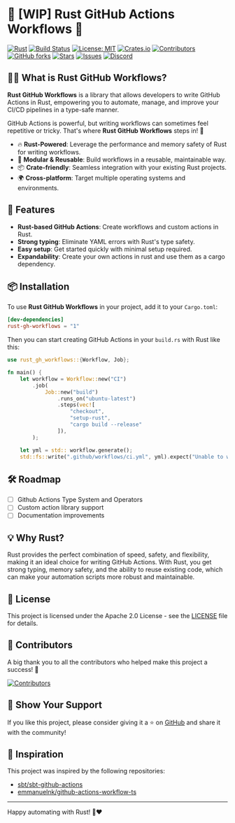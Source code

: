 # 🦀 [WIP] Rust GitHub Actions Workflows 🚀

[![Rust](https://img.shields.io/badge/Language-Rust-blue.svg)](https://www.rust-lang.org)
[![Build Status](https://github.com/tailcallhq/rust-gh-workflows/actions/workflows/ci.yml/badge.svg)](https://github.com/tailcallhq/rust-gh-workflows/actions)
[![License: MIT](https://img.shields.io/badge/License-MIT-green.svg)](https://opensource.org/licenses/MIT)
[![Crates.io](https://img.shields.io/crates/v/rust-gh-workflows)](https://crates.io/crates/rust-gh-workflows)
[![Contributors](https://img.shields.io/github/contributors/tailcallhq/rust-gh-workflows)](https://github.com/tailcallhq/rust-gh-workflows/graphs/contributors)
[![GitHub forks](https://img.shields.io/github/forks/tailcallhq/rust-gh-workflows)](https://github.com/tailcallhq/rust-gh-workflows/network/members)
[![Stars](https://img.shields.io/github/stars/tailcallhq/rust-gh-workflows?style=social)](https://github.com/tailcallhq/rust-gh-workflows/stargazers)
[![Issues](https://img.shields.io/github/issues/tailcallhq/rust-gh-workflows)](https://github.com/tailcallhq/rust-gh-workflows/issues)
[![Discord](https://img.shields.io/discord/CHANNEL_ID.svg?label=&logo=discord&logoColor=ffffff&color=7389D8&labelColor=6A7EC2)](https://discord.gg/your-channel)

## 🧑‍💻 What is Rust GitHub Workflows?

**Rust GitHub Workflows** is a library that allows developers to write GitHub Actions in Rust, empowering you to automate, manage, and improve your CI/CD pipelines in a type-safe manner.

GitHub Actions is powerful, but writing workflows can sometimes feel repetitive or tricky. That's where **Rust GitHub Workflows** steps in! 🦾

- 🔥 **Rust-Powered**: Leverage the performance and memory safety of Rust for writing workflows.
- 🧩 **Modular & Reusable**: Build workflows in a reusable, maintainable way.
- 📦 **Crate-friendly**: Seamless integration with your existing Rust projects.
- 🌍 **Cross-platform**: Target multiple operating systems and environments.

## 🚀 Features

- **Rust-based GitHub Actions**: Create workflows and custom actions in Rust.
- **Strong typing**: Eliminate YAML errors with Rust's type safety.
- **Easy setup**: Get started quickly with minimal setup required.
- **Expandability**: Create your own actions in rust and use them as a cargo dependency.

## 📦 Installation

To use **Rust GitHub Workflows** in your project, add it to your `Cargo.toml`:

```toml
[dev-dependencies]
rust-gh-workflows = "1"
```

Then you can start creating GitHub Actions in your `build.rs` with Rust like this:

```rust
use rust_gh_workflows::{Workflow, Job};

fn main() {
    let workflow = Workflow::new("CI")
        .job(
            Job::new("build")
                .runs_on("ubuntu-latest")
                .steps(vec![
                    "checkout",
                    "setup-rust",
                    "cargo build --release"
                ]),
        );

    let yml = std:: workflow.generate();
    std::fs::write(".github/workflows/ci.yml", yml).expect("Unable to write file");
```

## 🛠️ Roadmap

- [ ] Github Actions Type System and Operators
- [ ] Custom action library support
- [ ] Documentation improvements

## 💡 Why Rust?

Rust provides the perfect combination of speed, safety, and flexibility, making it an ideal choice for writing GitHub Actions. With Rust, you get strong typing, memory safety, and the ability to reuse existing code, which can make your automation scripts more robust and maintainable.

## 📄 License

This project is licensed under the Apache 2.0 License - see the [LICENSE](LICENSE) file for details.

## 🙌 Contributors

A big thank you to all the contributors who helped make this project a success! 🙏

[![Contributors](https://contrib.rocks/image?repo=tailcallhq/rust-gh-workflows)](https://github.com/tailcallhq/rust-gh-workflows/graphs/contributors)

## 🌟 Show Your Support

If you like this project, please consider giving it a ⭐ on [GitHub](https://github.com/tailcallhq/rust-gh-workflows) and share it with the community!

## 🔗 Inspiration

This project was inspired by the following repositories:

- [sbt/sbt-github-actions](https://github.com/sbt/sbt-github-actions)
- [emmanuelnk/github-actions-workflow-ts](https://github.com/emmanuelnk/github-actions-workflow-ts)

---

Happy automating with Rust! 🦀❤️
